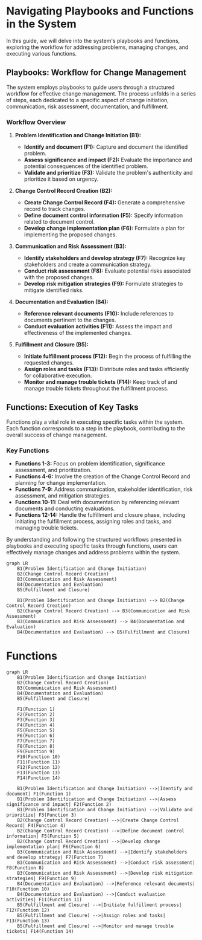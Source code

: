 # Navigating Playbooks and Functions in the System

In this guide, we will delve into the system's playbooks and functions, exploring the workflow for addressing problems, managing changes, and executing various functions.

## Playbooks: Workflow for Change Management

The system employs playbooks to guide users through a structured workflow for effective change management. The process unfolds in a series of steps, each dedicated to a specific aspect of change initiation, communication, risk assessment, documentation, and fulfillment.

### Workflow Overview

1. **Problem Identification and Change Initiation (B1):**
   - **Identify and document (F1):** Capture and document the identified problem.
   - **Assess significance and impact (F2):** Evaluate the importance and potential consequences of the identified problem.
   - **Validate and prioritize (F3):** Validate the problem's authenticity and prioritize it based on urgency.

2. **Change Control Record Creation (B2):**
   - **Create Change Control Record (F4):** Generate a comprehensive record to track changes.
   - **Define document control information (F5):** Specify information related to document control.
   - **Develop change implementation plan (F6):** Formulate a plan for implementing the proposed changes.

3. **Communication and Risk Assessment (B3):**
   - **Identify stakeholders and develop strategy (F7):** Recognize key stakeholders and create a communication strategy.
   - **Conduct risk assessment (F8):** Evaluate potential risks associated with the proposed changes.
   - **Develop risk mitigation strategies (F9):** Formulate strategies to mitigate identified risks.

4. **Documentation and Evaluation (B4):**
   - **Reference relevant documents (F10):** Include references to documents pertinent to the changes.
   - **Conduct evaluation activities (F11):** Assess the impact and effectiveness of the implemented changes.

5. **Fulfillment and Closure (B5):**
   - **Initiate fulfillment process (F12):** Begin the process of fulfilling the requested changes.
   - **Assign roles and tasks (F13):** Distribute roles and tasks efficiently for collaborative execution.
   - **Monitor and manage trouble tickets (F14):** Keep track of and manage trouble tickets throughout the fulfillment process.

## Functions: Execution of Key Tasks

Functions play a vital role in executing specific tasks within the system. Each function corresponds to a step in the playbook, contributing to the overall success of change management.

### Key Functions

- **Functions 1-3:** Focus on problem identification, significance assessment, and prioritization.
- **Functions 4-6:** Involve the creation of the Change Control Record and planning for change implementation.
- **Functions 7-9:** Address communication, stakeholder identification, risk assessment, and mitigation strategies.
- **Functions 10-11:** Deal with documentation by referencing relevant documents and conducting evaluations.
- **Functions 12-14:** Handle the fulfillment and closure phase, including initiating the fulfillment process, assigning roles and tasks, and managing trouble tickets.

By understanding and following the structured workflows presented in playbooks and executing specific tasks through functions, users can effectively manage changes and address problems within the system.

```mermaid
graph LR
    B1(Problem Identification and Change Initiation)
    B2(Change Control Record Creation)
    B3(Communication and Risk Assessment)
    B4(Documentation and Evaluation)
    B5(Fulfillment and Closure)

    B1(Problem Identification and Change Initiation) --> B2(Change Control Record Creation)
    B2(Change Control Record Creation) --> B3(Communication and Risk Assessment)
    B3(Communication and Risk Assessment) --> B4(Documentation and Evaluation)
    B4(Documentation and Evaluation) --> B5(Fulfillment and Closure)
```

# Functions

```mermaid
graph LR
    B1(Problem Identification and Change Initiation)
    B2(Change Control Record Creation)
    B3(Communication and Risk Assessment)
    B4(Documentation and Evaluation)
    B5(Fulfillment and Closure)

    F1(Function 1)
    F2(Function 2)
    F3(Function 3)
    F4(Function 4)
    F5(Function 5)
    F6(Function 6)
    F7(Function 7)
    F8(Function 8)
    F9(Function 9)
    F10(Function 10)
    F11(Function 11)
    F12(Function 12)
    F13(Function 13)
    F14(Function 14)

    B1(Problem Identification and Change Initiation) -->|Identify and document| F1(Function 1)
    B1(Problem Identification and Change Initiation) -->|Assess significance and impact| F2(Function 2)
    B1(Problem Identification and Change Initiation) -->|Validate and prioritize| F3(Function 3)
    B2(Change Control Record Creation) -->|Create Change Control Record| F4(Function 4)
    B2(Change Control Record Creation) -->|Define document control information| F5(Function 5)
    B2(Change Control Record Creation) -->|Develop change implementation plan| F6(Function 6)
    B3(Communication and Risk Assessment) -->|Identify stakeholders and develop strategy| F7(Function 7)
    B3(Communication and Risk Assessment) -->|Conduct risk assessment| F8(Function 8)
    B3(Communication and Risk Assessment) -->|Develop risk mitigation strategies| F9(Function 9)
    B4(Documentation and Evaluation) -->|Reference relevant documents| F10(Function 10)
    B4(Documentation and Evaluation) -->|Conduct evaluation activities| F11(Function 11)
    B5(Fulfillment and Closure) -->|Initiate fulfillment process| F12(Function 12)
    B5(Fulfillment and Closure) -->|Assign roles and tasks| F13(Function 13)
    B5(Fulfillment and Closure) -->|Monitor and manage trouble tickets| F14(Function 14)
```
